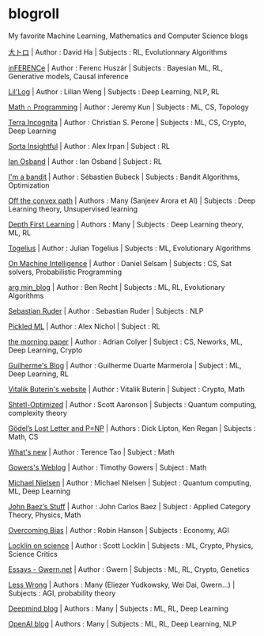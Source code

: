 # blogroll
My favorite Machine Learning, Mathematics and Computer Science blogs


[大トロ](http://blog.otoro.net/) | Author : David Ha | Subjects : RL, Evolutionnary Algorithms

[inFERENCe](https://www.inference.vc/) | Author : Ferenc Huszár | Subjects : Bayesian ML, RL, Generative models, Causal inference

[Lil'Log](https://lilianweng.github.io/lil-log/) | Author : Lilian Weng | Subjects : Deep Learning, NLP, RL

[Math ∩ Programming](https://jeremykun.com/main-content/) | Author : Jeremy Kun | Subjects : ML, CS, Topology

[Terra Incognita](http://blog.christianperone.com/) | Author : Christian S. Perone | Subjects : ML, CS, Crypto, Deep Learning

[Sorta Insightful](https://www.alexirpan.com/) | Author : Alex Irpan | Subject : RL

[Ian Osband](https://iosband.github.io/) | Author : Ian Osband | Subject : RL

[I'm a bandit](https://blogs.princeton.edu/imabandit/) | Author : Sébastien Bubeck | Subjects : Bandit Algorithms, Optimization

[Off the convex path](https://www.offconvex.org/) | Authors : Many (Sanjeev Arora et Al) | Subjects : Deep Learning theory, Unsupervised learning

[Depth First Learning](https://www.depthfirstlearning.com/) | Authors : Many | Subjects : Deep Learning theory, ML, RL

[Togelius](http://togelius.blogspot.com/)  | Author : Julian Togelius | Subjects : ML, Evolutionary Algorithms

[On Machine Intelligence](https://dselsam.github.io/)  | Author : Daniel Selsam | Subjects : CS, Sat solvers, Probabilistic Programming

[arg min_blog](http://www.argmin.net/) | Author : Ben Recht | Subjects : ML, RL, Evolutionary Algorithms

[Sebastian Ruder](http://ruder.io/author/sebastian/index.html) | Author : Sebastian Ruder | Subjects : NLP

[Pickled ML](https://blog.aqnichol.com/) | Author : Alex Nichol | Subject : RL

[the morning paper](https://blog.acolyer.org) | Author : Adrian Colyer | Subject : CS, Neworks, ML, Deep Learning, Crypto

[Guilherme's Blog](https://gdmarmerola.github.io/) | Author : Guilherme Duarte Marmerola | Subject : ML, Deep Learning, RL

[Vitalik Buterin's website](https://vitalik.ca/) | Author : Vitalik Buterin | Subject : Crypto, Math

[Shtetl-Optimized](https://www.scottaaronson.com/blog/) | Author : Scott Aaronson | Subjects : Quantum computing, complexity theory

[Gödel’s Lost Letter and P=NP](https://rjlipton.wordpress.com/)  | Authors : Dick Lipton, Ken Regan | Subjects : Math, CS

[What's new](https://terrytao.wordpress.com/) | Author : Terence Tao | Subject : Math

[Gowers's Weblog](https://gowers.wordpress.com/) | Author : Timothy Gowers | Subject : Math

[Michael Nielsen](http://michaelnielsen.org/blog/) | Author : Michael Nielsen | Subject : Quantum computing, ML, Deep Learning

[John Baez’s Stuff](http://math.ucr.edu/home/baez/) | Author : John Carlos Baez | Subject : Applied Category Theory, Physics, Math

[Overcoming Bias](http://www.overcomingbias.com/) | Author : Robin Hanson | Subjects : Economy, AGI

[Locklin on science](https://scottlocklin.wordpress.com/) | Author : Scott Locklin | Subjects : ML, Crypto, Physics, Science Critics

[Essays - Gwern.net](https://www.gwern.net/)  | Author : Gwern | Subjects : ML, RL, Crypto, Genetics

[Less Wrong](https://www.lesswrong.com) | Authors : Many (Eliezer Yudkowsky, Wei Dai, Gwern...) | Subjects : AGI, probability theory

[Deepmind blog](https://deepmind.com/blog/) | Authors : Many | Subjects : ML, RL, Deep Learning

[OpenAI blog](https://openai.com/blog/) | Authors : Many | Subjects : ML, RL, Deep Learning, NLP

